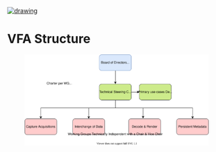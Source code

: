 [<img src="./img/vfa_logo.PNG" alt="drawing" width="150"/>](<a href="https://www.volumetricformat.org/" target="_blank">)

# VFA Structure 

<figure>
	<img src="img/organization_structure.svg" alt="VFA Organization Structure">
</figure>
